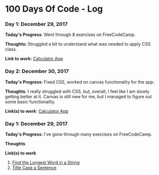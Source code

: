 # 100 Days Of Code - Log

### Day 1: December 29, 2017 

**Today's Progress**: Went through 8 exercises on FreeCodeCamp. 

**Thoughts:** Struggled a bit to understand what was needed to apply CSS class. 

**Link to work:** [Calculator App](http://www.example.com)

### Day 2: December 30, 2017 

**Today's Progress**: Fixed CSS, worked on canvas functionality for the app.

**Thoughts**: I really struggled with CSS, but, overall, I feel like I am slowly getting better at it. Canvas is still new for me, but I managed to figure out some basic functionality.

**Link(s) to work**: [Calculator App](http://www.example.com)


### Day 1: December 29, 2017 

**Today's Progress**: I've gone through many exercises on FreeCodeCamp.

**Thoughts** 

**Link(s) to work**
1. [Find the Longest Word in a String](https://www.freecodecamp.com/challenges/find-the-longest-word-in-a-string)
2. [Title Case a Sentence](https://www.freecodecamp.com/challenges/title-case-a-sentence)
